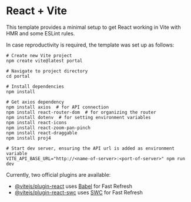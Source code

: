 # React + Vite

This template provides a minimal setup to get React working in Vite with HMR and some ESLint rules.

In case reproductivity is required, the template was set up as follows:

```shell
# Create new Vite project
npm create vite@latest portal

# Navigate to project directory
cd portal

# Install dependencies
npm install

# Get axios dependency
npm install axios  # for API connection
npm install react-router-dom  # for organizing the router
npm install dotenv  # for setting environment variables
npm install react-icons
npm install react-zoom-pan-pinch
npm install react-draggable
npm install proj4

# Start dev server, ensuring the API url is added as environment variable
VITE_API_BASE_URL="http://<name-of-server>:<port-of-server>" npm run dev
```

Currently, two official plugins are available:

- [@vitejs/plugin-react](https://github.com/vitejs/vite-plugin-react/blob/main/packages/plugin-react/README.md) uses [Babel](https://babeljs.io/) for Fast Refresh
- [@vitejs/plugin-react-swc](https://github.com/vitejs/vite-plugin-react-swc) uses [SWC](https://swc.rs/) for Fast Refresh
